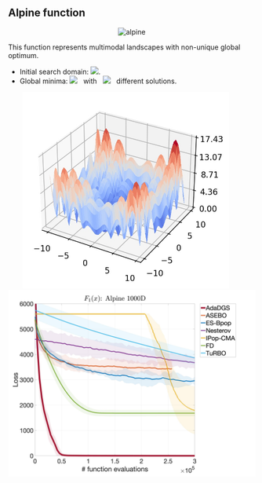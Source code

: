 ## Alpine function

<div align="center"> <img src="https://latex.codecogs.com/svg.latex?&space;f(\mathbf{x})=\sum_{i=1}^d|x_i\sin(x_i)+0.1x_i|" title="alpine" /> </div>

This function represents multimodal landscapes with non-unique global optimum.

- Initial search domain: <img src="https://latex.codecogs.com/svg.latex?&space;\mathbf{x}\in{[-10,10]}^d" title=" "/>.
- Global minima: <img src="https://latex.codecogs.com/svg.latex?&space;f(\mathbf{x}_{opt})=0" title=" "/> &nbsp; with &nbsp; <img src="https://latex.codecogs.com/svg.latex?&space;8^d"/> &nbsp; different solutions.

<div align="center"> 
  <img src="image/Alpine.jpg" alt="alpine" height="400"/> &nbsp;&nbsp;&nbsp;&nbsp;&nbsp;
  <img src="image/alpine_error_plot.jpg" alt="error" height="380"/>
</div>

